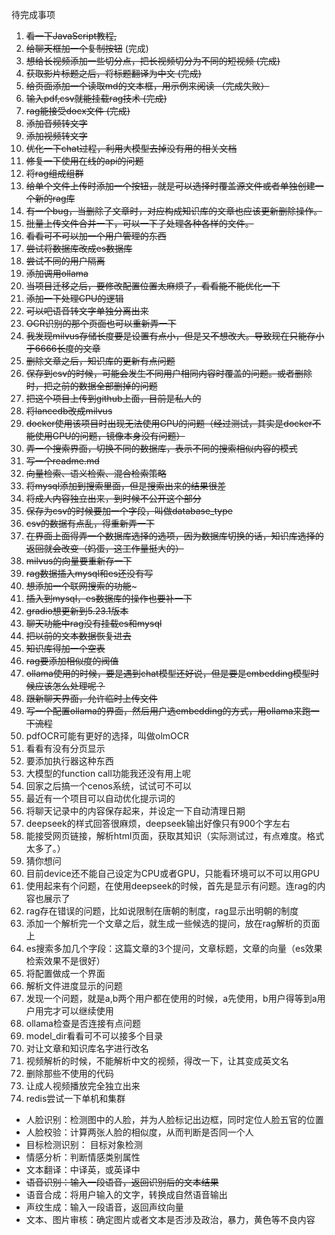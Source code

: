 待完成事项

1. ~~看一下JavaScript教程,~~
2. ~~给聊天框加一个复制按钮~~  (完成)
3. ~~想给长视频添加一些切分点，把长视频切分为不同的短视频   (完成)~~
4. ~~获取影片标题之后，将标题翻译为中文    (完成)~~
5. ~~给页面添加一个读取md的文本框，用示例来阅读   （完成失败）~~
6. ~~输入pdf,csv就能挂载rag技术  (完成)~~
7. ~~rag能接受docx文件 (完成)~~
8. ~~添加音频转文字~~
9. ~~添加视频转文字~~
10. ~~优化一下chat过程，利用大模型去掉没有用的相关文档~~
11. ~~修复一下使用在线的api的问题~~
12. ~~将rag组成组群~~
13. ~~给单个文件上传时添加一个按钮，就是可以选择时覆盖源文件或者单独创建一个新的rag库~~
14. ~~有一个bug，当删除了文章时，对应构成知识库的文章也应该更新删除操作。~~
15. ~~批量上传文件合并一下，可以一下子处理各种各样的文件。~~
16. ~~看看可不可以加一个用户管理的东西~~
17. ~~尝试将数据库改成es数据库~~
18. ~~尝试不同的用户隔离~~
19. ~~添加调用ollama~~
20. ~~当项目迁移之后，要修改配置位置太麻烦了，看看能不能优化一下~~
21. ~~添加一下处理CPU的逻辑~~
22. ~~可以吧语音转文字单独分离出来~~
23. ~~OCR识别的那个页面也可以重新弄一下~~
24. ~~我发现milvus存储长度要是设置有点小，但是又不想改大。导致现在只能存小于6666长度的文章~~
25. ~~删除文章之后，知识库的更新有点问题~~
26. ~~保存到csv的时候，可能会发生不同用户相同内容时覆盖的问题。或者删除时，把之前的数据全部删掉的问题~~
27. ~~把这个项目上传到github上面，目前是私人的~~
28. ~~将lancedb改成milvus~~
29. ~~docker使用该项目时出现无法使用GPU的问题（经过测试，其实是docker不能使用GPU的问题，镜像本身没有问题）~~
30. ~~弄一个搜索界面，切换不同的数据库，表示不同的搜索相似内容的模式~~
31. ~~写一个readme.md~~
32. ~~向量检索、语义检索、混合检索策略~~
33. ~~将mysql添加到搜索里面，但是搜索出来的结果很差~~
34. ~~将成人内容独立出来，到时候不公开这个部分~~
35. ~~保存为csv的时候要加一个字段，叫做database_type~~
36. ~~csv的数据有点乱，得重新弄一下~~
37. ~~在界面上面得弄一个数据库选择的选项，因为数据库切换的话，知识库选择的返回就会改变（妈蛋，这工作量挺大的）~~
38. ~~milvus的向量要重新存一下~~
39. ~~rag数据插入mysql和es还没有写~~
40. ~~想添加一个联网搜索的功能~~~
41. ~~插入到mysql，es数据库的操作也要补一下~~
42. ~~gradio想更新到5.23.1版本~~
43. ~~聊天功能中rag没有挂载es和mysql~~
44. ~~把以前的文本数据恢复进去~~
45. ~~知识库得加一个空表~~
46. ~~rag要添加相似度的阀值~~
47. ~~ollama使用的时候，要是遇到chat模型还好说，但是要是embedding模型时候应该怎么处理呢？~~
48. ~~跟新聊天界面，允许临时上传文件~~
49. ~~写一个配置ollama的界面，然后用户选embedding的方式，用ollama来跑一下流程~~
50. pdfOCR可能有更好的选择，叫做olmOCR
51. 看看有没有分页显示
52. 要添加执行器这种东西
53. 大模型的function call功能我还没有用上呢
54. 回家之后搞一个cenos系统，试试可不可以
55. 最近有一个项目可以自动优化提示词的
56. 将聊天记录中的内容保存起来，并设定一下自动清理日期
57. deepseek的样式回答很麻烦，deepseek输出好像只有900个字左右 
58. 能接受网页链接，解析html页面，获取其知识（实际测试过，有点难度。格式太多了。）
59. 猜你想问
60. 目前device还不能自己设定为CPU或者GPU，只能看环境可以不可以用GPU
61. 使用起来有个问题，在使用deepseek的时候，首先是显示有问题。连rag的内容也展示了
62. rag存在错误的问题，比如说限制在唐朝的制度，rag显示出明朝的制度
63. 添加一个解析完一个文章之后，就生成一些候选的提问，放在rag解析的页面上
64. es搜索多加几个字段：这篇文章的3个提问，文章标题，文章的向量（es效果检索效果不是很好）
65. 将配置做成一个界面
66. 解析文件进度显示的问题
67. 发现一个问题，就是a,b两个用户都在使用的时候，a先使用，b用户得等到a用户用完才可以继续使用
68. ollama检查是否连接有点问题
69. model_dir看看可不可以接多个目录
70. 对让文章和知识库名字进行改名
71. 视频解析的时候，不能解析中文的视频，得改一下，让其变成英文名
72. 删除那些不使用的代码
73. 让成人视频播放完全独立出来
74. redis尝试一下单机和集群
- 人脸识别：检测图中的人脸，并为人脸标记出边框，同时定位人脸五官的位置
- 人脸校验：计算两张人脸的相似度，从而判断是否同一个人
- 目标检测识别： 目标对象检测
- 情感分析：判断情感类别属性
- 文本翻译：中译英，或英译中
- ~~语音识别：输入一段语音，返回识别后的文本结果~~
- 语音合成：将用户输入的文字，转换成自然语音输出
- 声纹生成：输入一段语音，返回声纹向量
- 文本、图片审核：确定图片或者文本是否涉及政治，暴力，黄色等不良内容
